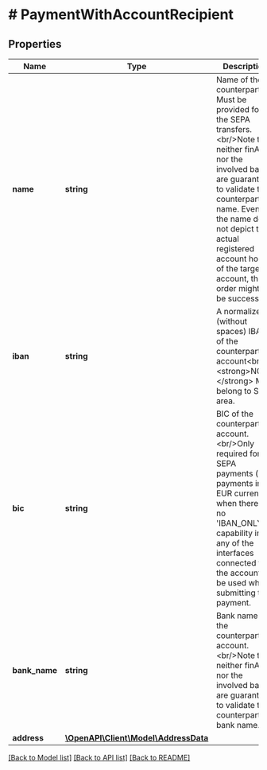 # # PaymentWithAccountRecipient

## Properties

Name | Type | Description | Notes
------------ | ------------- | ------------- | -------------
**name** | **string** | Name of the counterparty. Must be provided for the SEPA transfers.&lt;br/&gt;Note that neither finAPI nor the involved bank are guaranteed to validate the counterparty name. Even if the name does not depict the actual registered account holder of the target account, the order might still be successful. | [optional]
**iban** | **string** | A normalized (without spaces) IBAN of the counterparty&#39;s account&lt;br/&gt;&lt;strong&gt;NOTE:&lt;/strong&gt; Must belong to SEPA area. |
**bic** | **string** | BIC of the counterparty&#39;s account.&lt;br/&gt;Only required for SEPA payments (i.e. payments in EUR currency), when there is no &#39;IBAN_ONLY&#39;-capability in any of the interfaces connected to the account to be used when submitting the payment. | [optional]
**bank_name** | **string** | Bank name of the counterparty&#39;s account.&lt;br/&gt;Note that neither finAPI nor the involved bank are guaranteed to validate the counterparty bank name. | [optional]
**address** | [**\OpenAPI\Client\Model\AddressData**](AddressData.md) |  | [optional]

[[Back to Model list]](../../README.md#models) [[Back to API list]](../../README.md#endpoints) [[Back to README]](../../README.md)
